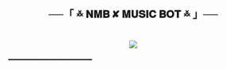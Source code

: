 <h2 align="center">
    ──「 ࿏ 𝐍𝐌𝐁 ✘ 𝐌𝐔𝐒𝐈𝐂 𝐁𝐎𝐓 ࿏ 」──
</h2>

<p align="center">
  <img src="https://graph.org/file/de126268f8cef53390434.jpg">
</p>


━━━━━━━━━━━━━━━━━━━━
